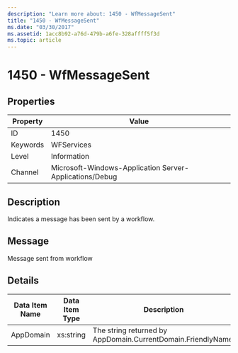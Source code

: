 ```yaml
---
description: "Learn more about: 1450 - WfMessageSent"
title: "1450 - WfMessageSent"
ms.date: "03/30/2017"
ms.assetid: 1acc8b92-a76d-479b-a6fe-328affff5f3d
ms.topic: article
---
```

# 1450 - WfMessageSent

## Properties

| Property | Value |
| - | - |
|ID|1450|  
|Keywords|WFServices|  
|Level|Information|  
|Channel|Microsoft-Windows-Application Server-Applications/Debug|  
  
## Description  

 Indicates a message has been sent by a workflow.  
  
## Message  

 Message sent from workflow  
  
## Details  
  
|Data Item Name|Data Item Type|Description|  
|--------------------|--------------------|-----------------|  
|AppDomain|xs:string|The string returned by AppDomain.CurrentDomain.FriendlyName.|
